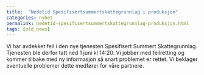 ```yaml
---
title:  "Nedetid Spesifisertsummertskattegrunnlag i produksjon"
categories: nyhet
permalink: nedetid-spesifisertsummertskattegrunnlag-produksjon.html
tags: [old_news]
---
```


Vi har avdekket feil i den nye tjenesten Spesifisert Summert Skattegrunnlag. Tjenesten ble derfor tatt ned 1 juni kl 14:20.
Vi jobber med feilretting og kommer tilbake med ny informasjon så snart problemet er rettet.
Vi beklager eventuelle problemer dette medfører for våre partnere.
